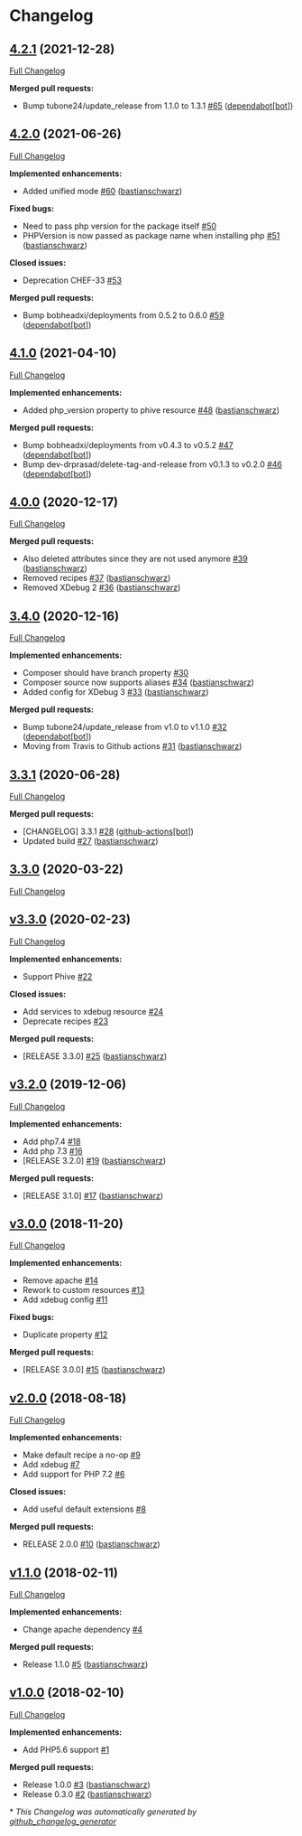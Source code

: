 # Changelog

## [4.2.1](https://github.com/codenamephp/chef.cookbook.php/tree/4.2.1) (2021-12-28)

[Full Changelog](https://github.com/codenamephp/chef.cookbook.php/compare/4.2.0...4.2.1)

**Merged pull requests:**

- Bump tubone24/update\_release from 1.1.0 to 1.3.1 [\#65](https://github.com/codenamephp/chef.cookbook.php/pull/65) ([dependabot[bot]](https://github.com/apps/dependabot))

## [4.2.0](https://github.com/codenamephp/chef.cookbook.php/tree/4.2.0) (2021-06-26)

[Full Changelog](https://github.com/codenamephp/chef.cookbook.php/compare/4.1.0...4.2.0)

**Implemented enhancements:**

- Added unified mode [\#60](https://github.com/codenamephp/chef.cookbook.php/pull/60) ([bastianschwarz](https://github.com/bastianschwarz))

**Fixed bugs:**

- Need to pass php version for the package itself [\#50](https://github.com/codenamephp/chef.cookbook.php/issues/50)
- PHPVersion is now passed as package name when installing php [\#51](https://github.com/codenamephp/chef.cookbook.php/pull/51) ([bastianschwarz](https://github.com/bastianschwarz))

**Closed issues:**

- Deprecation CHEF-33 [\#53](https://github.com/codenamephp/chef.cookbook.php/issues/53)

**Merged pull requests:**

- Bump bobheadxi/deployments from 0.5.2 to 0.6.0 [\#59](https://github.com/codenamephp/chef.cookbook.php/pull/59) ([dependabot[bot]](https://github.com/apps/dependabot))

## [4.1.0](https://github.com/codenamephp/chef.cookbook.php/tree/4.1.0) (2021-04-10)

[Full Changelog](https://github.com/codenamephp/chef.cookbook.php/compare/4.0.0...4.1.0)

**Implemented enhancements:**

- Added php\_version property to phive resource [\#48](https://github.com/codenamephp/chef.cookbook.php/pull/48) ([bastianschwarz](https://github.com/bastianschwarz))

**Merged pull requests:**

- Bump bobheadxi/deployments from v0.4.3 to v0.5.2 [\#47](https://github.com/codenamephp/chef.cookbook.php/pull/47) ([dependabot[bot]](https://github.com/apps/dependabot))
- Bump dev-drprasad/delete-tag-and-release from v0.1.3 to v0.2.0 [\#46](https://github.com/codenamephp/chef.cookbook.php/pull/46) ([dependabot[bot]](https://github.com/apps/dependabot))

## [4.0.0](https://github.com/codenamephp/chef.cookbook.php/tree/4.0.0) (2020-12-17)

[Full Changelog](https://github.com/codenamephp/chef.cookbook.php/compare/3.4.0...4.0.0)

**Merged pull requests:**

- Also deleted attributes since they are not used anymore [\#39](https://github.com/codenamephp/chef.cookbook.php/pull/39) ([bastianschwarz](https://github.com/bastianschwarz))
- Removed recipes [\#37](https://github.com/codenamephp/chef.cookbook.php/pull/37) ([bastianschwarz](https://github.com/bastianschwarz))
- Removed XDebug 2  [\#36](https://github.com/codenamephp/chef.cookbook.php/pull/36) ([bastianschwarz](https://github.com/bastianschwarz))

## [3.4.0](https://github.com/codenamephp/chef.cookbook.php/tree/3.4.0) (2020-12-16)

[Full Changelog](https://github.com/codenamephp/chef.cookbook.php/compare/3.3.1...3.4.0)

**Implemented enhancements:**

- Composer should have branch property [\#30](https://github.com/codenamephp/chef.cookbook.php/issues/30)
- Composer source now supports aliases [\#34](https://github.com/codenamephp/chef.cookbook.php/pull/34) ([bastianschwarz](https://github.com/bastianschwarz))
- Added config for XDebug 3 [\#33](https://github.com/codenamephp/chef.cookbook.php/pull/33) ([bastianschwarz](https://github.com/bastianschwarz))

**Merged pull requests:**

- Bump tubone24/update\_release from v1.0 to v1.1.0 [\#32](https://github.com/codenamephp/chef.cookbook.php/pull/32) ([dependabot[bot]](https://github.com/apps/dependabot))
- Moving from Travis to Github actions [\#31](https://github.com/codenamephp/chef.cookbook.php/pull/31) ([bastianschwarz](https://github.com/bastianschwarz))

## [3.3.1](https://github.com/codenamephp/chef.cookbook.php/tree/3.3.1) (2020-06-28)

[Full Changelog](https://github.com/codenamephp/chef.cookbook.php/compare/3.3.0...3.3.1)

**Merged pull requests:**

- \[CHANGELOG\] 3.3.1 [\#28](https://github.com/codenamephp/chef.cookbook.php/pull/28) ([github-actions[bot]](https://github.com/apps/github-actions))
- Updated build [\#27](https://github.com/codenamephp/chef.cookbook.php/pull/27) ([bastianschwarz](https://github.com/bastianschwarz))

## [3.3.0](https://github.com/codenamephp/chef.cookbook.php/tree/3.3.0) (2020-03-22)

[Full Changelog](https://github.com/codenamephp/chef.cookbook.php/compare/v3.3.0...3.3.0)

## [v3.3.0](https://github.com/codenamephp/chef.cookbook.php/tree/v3.3.0) (2020-02-23)

[Full Changelog](https://github.com/codenamephp/chef.cookbook.php/compare/v3.2.0...v3.3.0)

**Implemented enhancements:**

- Support Phive [\#22](https://github.com/codenamephp/chef.cookbook.php/issues/22)

**Closed issues:**

- Add services to xdebug resource [\#24](https://github.com/codenamephp/chef.cookbook.php/issues/24)
- Deprecate recipes [\#23](https://github.com/codenamephp/chef.cookbook.php/issues/23)

**Merged pull requests:**

- \[RELEASE 3.3.0\] [\#25](https://github.com/codenamephp/chef.cookbook.php/pull/25) ([bastianschwarz](https://github.com/bastianschwarz))

## [v3.2.0](https://github.com/codenamephp/chef.cookbook.php/tree/v3.2.0) (2019-12-06)

[Full Changelog](https://github.com/codenamephp/chef.cookbook.php/compare/v3.0.0...v3.2.0)

**Implemented enhancements:**

- Add php7.4 [\#18](https://github.com/codenamephp/chef.cookbook.php/issues/18)
- Add php 7.3 [\#16](https://github.com/codenamephp/chef.cookbook.php/issues/16)
- \[RELEASE 3.2.0\] [\#19](https://github.com/codenamephp/chef.cookbook.php/pull/19) ([bastianschwarz](https://github.com/bastianschwarz))

**Merged pull requests:**

- \[RELEASE 3.1.0\] [\#17](https://github.com/codenamephp/chef.cookbook.php/pull/17) ([bastianschwarz](https://github.com/bastianschwarz))

## [v3.0.0](https://github.com/codenamephp/chef.cookbook.php/tree/v3.0.0) (2018-11-20)

[Full Changelog](https://github.com/codenamephp/chef.cookbook.php/compare/v2.0.0...v3.0.0)

**Implemented enhancements:**

- Remove apache [\#14](https://github.com/codenamephp/chef.cookbook.php/issues/14)
- Rework to custom resources [\#13](https://github.com/codenamephp/chef.cookbook.php/issues/13)
- Add xdebug config [\#11](https://github.com/codenamephp/chef.cookbook.php/issues/11)

**Fixed bugs:**

- Duplicate property [\#12](https://github.com/codenamephp/chef.cookbook.php/issues/12)

**Merged pull requests:**

- \[RELEASE 3.0.0\] [\#15](https://github.com/codenamephp/chef.cookbook.php/pull/15) ([bastianschwarz](https://github.com/bastianschwarz))

## [v2.0.0](https://github.com/codenamephp/chef.cookbook.php/tree/v2.0.0) (2018-08-18)

[Full Changelog](https://github.com/codenamephp/chef.cookbook.php/compare/v1.1.0...v2.0.0)

**Implemented enhancements:**

- Make default recipe a no-op [\#9](https://github.com/codenamephp/chef.cookbook.php/issues/9)
- Add xdebug [\#7](https://github.com/codenamephp/chef.cookbook.php/issues/7)
- Add support for PHP 7.2 [\#6](https://github.com/codenamephp/chef.cookbook.php/issues/6)

**Closed issues:**

- Add useful default extensions [\#8](https://github.com/codenamephp/chef.cookbook.php/issues/8)

**Merged pull requests:**

- RELEASE 2.0.0 [\#10](https://github.com/codenamephp/chef.cookbook.php/pull/10) ([bastianschwarz](https://github.com/bastianschwarz))

## [v1.1.0](https://github.com/codenamephp/chef.cookbook.php/tree/v1.1.0) (2018-02-11)

[Full Changelog](https://github.com/codenamephp/chef.cookbook.php/compare/v1.0.0...v1.1.0)

**Implemented enhancements:**

- Change apache dependency [\#4](https://github.com/codenamephp/chef.cookbook.php/issues/4)

**Merged pull requests:**

- Release 1.1.0 [\#5](https://github.com/codenamephp/chef.cookbook.php/pull/5) ([bastianschwarz](https://github.com/bastianschwarz))

## [v1.0.0](https://github.com/codenamephp/chef.cookbook.php/tree/v1.0.0) (2018-02-10)

[Full Changelog](https://github.com/codenamephp/chef.cookbook.php/compare/09a54ef2cb5ea139b9c979ba2f417a532bd73820...v1.0.0)

**Implemented enhancements:**

- Add PHP5.6 support [\#1](https://github.com/codenamephp/chef.cookbook.php/issues/1)

**Merged pull requests:**

- Release 1.0.0 [\#3](https://github.com/codenamephp/chef.cookbook.php/pull/3) ([bastianschwarz](https://github.com/bastianschwarz))
- Release 0.3.0 [\#2](https://github.com/codenamephp/chef.cookbook.php/pull/2) ([bastianschwarz](https://github.com/bastianschwarz))



\* *This Changelog was automatically generated by [github_changelog_generator](https://github.com/github-changelog-generator/github-changelog-generator)*
